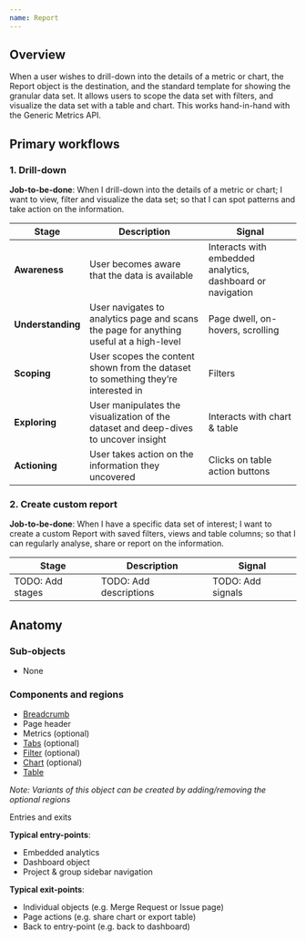 ```yaml
---
name: Report
---
```


## Overview
When a user wishes to drill-down into the details of a metric or chart, the Report object is the destination, and the standard template for showing the granular data set. It allows users to scope the data set with filters, and visualize the data set with a table and chart. This works hand-in-hand with the Generic Metrics API.

## Primary workflows

### 1. Drill-down

**Job-to-be-done**: When I drill-down into the details of a metric or chart; I want to view, filter and visualize the data set; so that I can spot patterns and take action on the information.

| Stage | Description | Signal |
| ------ | ------ | ------ |
| **Awareness** | User becomes aware that the data is available | Interacts with embedded analytics, dashboard or navigation |
| **Understanding** | User navigates to analytics page and scans the page for anything useful at a high-level | Page dwell, on-hovers, scrolling |
| **Scoping** | User scopes the content shown from the dataset to something they’re interested in | Filters |
| **Exploring** | User manipulates the visualization of the dataset and deep-dives to uncover insight | Interacts with chart & table |
| **Actioning** | User takes action on the information they uncovered | Clicks on table action buttons |

### 2. Create custom report

**Job-to-be-done**: When I have a specific data set of interest; I want to create a custom Report with saved filters, views and table columns; so that I can regularly analyse, share or report on the information.

| Stage | Description | Signal |
| ------ | ------ | ------ |
| TODO: Add stages | TODO: Add descriptions | TODO: Add signals |

## Anatomy

### Sub-objects

- None

### Components and regions

- [Breadcrumb](/components/breadcrumb)
- Page header
- Metrics (optional)
- [Tabs](/components/tabs) (optional)
- [Filter](regions/filters) (optional)
- [Chart](/components/charts) (optional)
- [Table](/components/table)

*Note: Variants of this object can be created by adding/removing the optional regions*

Entries and exits

**Typical entry-points**:
- Embedded analytics
- Dashboard object
- Project & group sidebar navigation

**Typical exit-points**:
- Individual objects (e.g. Merge Request or Issue page)
- Page actions (e.g. share chart or export table)
- Back to entry-point (e.g. back to dashboard)
